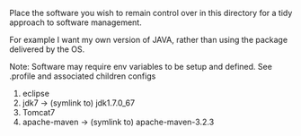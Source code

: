 Place the software you wish to remain control over in this directory for a tidy approach to software management.

For example I want my own version of JAVA, rather than using the package delivered by the OS. 

Note: Software may require env variables to be setup and defined. See .profile and associated children configs

1. eclipse
1. jdk7 -> (symlink to) jdk1.7.0_67 
1. Tomcat7
1. apache-maven -> (symlink to) apache-maven-3.2.3

